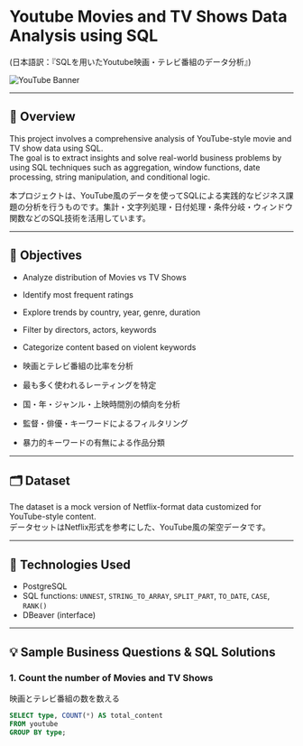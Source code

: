 # Youtube Movies and TV Shows Data Analysis using SQL
(日本語訳：『SQLを用いたYoutube映画・テレビ番組のデータ分析』)

![YouTube Banner](https://upload.wikimedia.org/wikipedia/commons/b/b8/YouTube_Logo_2017.svg)

---

## 📖 Overview  
This project involves a comprehensive analysis of YouTube-style movie and TV show data using SQL.  
The goal is to extract insights and solve real-world business problems by using SQL techniques such as aggregation, window functions, date processing, string manipulation, and conditional logic.  

本プロジェクトは、YouTube風のデータを使ってSQLによる実践的なビジネス課題の分析を行うものです。集計・文字列処理・日付処理・条件分岐・ウィンドウ関数などのSQL技術を活用しています。

---

## 🎯 Objectives  
- Analyze distribution of Movies vs TV Shows  
- Identify most frequent ratings  
- Explore trends by country, year, genre, duration  
- Filter by directors, actors, keywords  
- Categorize content based on violent keywords  

- 映画とテレビ番組の比率を分析  
- 最も多く使われるレーティングを特定  
- 国・年・ジャンル・上映時間別の傾向を分析  
- 監督・俳優・キーワードによるフィルタリング  
- 暴力的キーワードの有無による作品分類

---

## 🗂️ Dataset  
The dataset is a mock version of Netflix-format data customized for YouTube-style content.  
データセットはNetflix形式を参考にした、YouTube風の架空データです。

---

## 🔧 Technologies Used  
- PostgreSQL  
- SQL functions: `UNNEST`, `STRING_TO_ARRAY`, `SPLIT_PART`, `TO_DATE`, `CASE`, `RANK()`  
- DBeaver (interface)

---

## 💡 Sample Business Questions & SQL Solutions

### 1. Count the number of Movies and TV Shows  
映画とテレビ番組の数を数える  
```sql
SELECT type, COUNT(*) AS total_content
FROM youtube
GROUP BY type;


